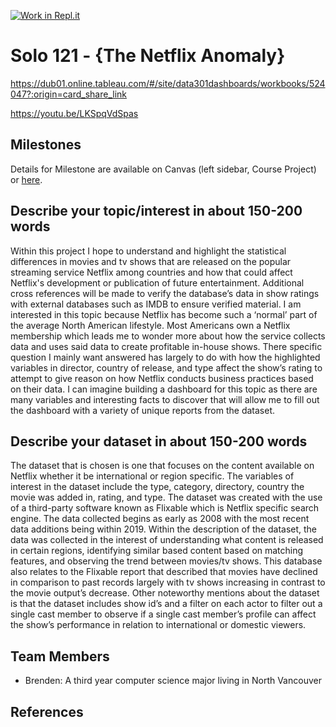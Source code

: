 [![Work in Repl.it](https://classroom.github.com/assets/work-in-replit-14baed9a392b3a25080506f3b7b6d57f295ec2978f6f33ec97e36a161684cbe9.svg)](https://classroom.github.com/online_ide?assignment_repo_id=313430&assignment_repo_type=GroupAssignmentRepo)
# Solo 121 - {The Netflix Anomaly}

https://dub01.online.tableau.com/#/site/data301dashboards/workbooks/524047?:origin=card_share_link

https://youtu.be/LKSpqVdSpas


## Milestones

Details for Milestone are available on Canvas (left sidebar, Course Project) or [here](https://firas.moosvi.com/courses/data301/project/milestone01.html).

## Describe your topic/interest in about 150-200 words

Within this project I hope to understand and highlight the statistical differences in movies and tv shows that are released on the popular streaming service Netflix among countries and how that could affect Netflix's development or publication of future entertainment.  Additional cross references will be made to verify the database’s data in show ratings with external databases such as IMDB to ensure verified material.  I am interested in this topic because Netflix has become such a ‘normal’ part of the average North American lifestyle.  Most Americans own a Netflix membership which leads me to wonder more about how the service collects data and uses said data to create profitable in-house shows.  There specific question I mainly want answered has largely to do with how the highlighted variables in director, country of release, and type affect the show’s rating to attempt to give reason on how Netflix conducts business practices based on their data.  I can imagine building a dashboard for this topic as there are many variables and interesting facts to discover that will allow me to fill out the dashboard with a variety of unique reports from the dataset.

## Describe your dataset in about 150-200 words

The dataset that is chosen is one that focuses on the content available on Netflix whether it be international or region specific.  The variables of interest in the dataset include the type, category, directory, country the movie was added in, rating, and type.  The dataset was created with the use of a third-party software known as Flixable which is Netflix specific search engine.  The data collected begins as early as 2008 with the most recent data additions being within 2019.  Within the description of the dataset, the data was collected in the interest of understanding what content is released in certain regions, identifying similar based content based on matching features, and observing the trend between movies/tv shows.  This database also relates to the Flixable report that described that movies have declined in comparison to past records largely with tv shows increasing in contrast to the movie output’s decrease.  Other noteworthy mentions about the dataset is that the dataset includes show id’s and a filter on each actor to filter out a single cast member to observe if a single cast member’s profile can affect the show’s performance in relation to international or domestic viewers.
## Team Members

- Brenden: A third year computer science major living in North Vancouver

## References


